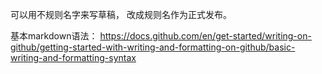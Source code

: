 可以用不规则名字来写草稿，
改成规则名作为正式发布。


基本markdown语法：
https://docs.github.com/en/get-started/writing-on-github/getting-started-with-writing-and-formatting-on-github/basic-writing-and-formatting-syntax
